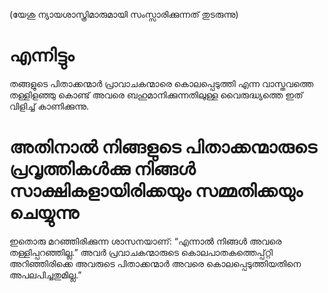 (യേശു ന്യായശാസ്ത്രിമാരുമായി സംസ്സാരിക്കുന്നത് തുടരുന്നു)
# എന്നിട്ടും
തങ്ങളുടെ പിതാക്കന്മാർ പ്രാവാചകന്മാരെ കൊലപ്പെടുത്തി എന്ന വാസ്തവത്തെ തള്ളിളഞ്ഞു കൊണ്ട് അവരെ  ബഹുമാനിക്കുന്നതിലുള്ള വൈരുദ്ധ്യത്തെ ഇത് വിളിച്ച് കാണിക്കുന്നു.
# അതിനാൽ നിങ്ങളുടെ പിതാക്കന്മാരുടെ പ്രവൃത്തികൾക്കു നിങ്ങൾ സാക്ഷികളായിരിക്കയും സമ്മതിക്കയും ചെയ്യുന്നു
ഇതൊരു മറഞ്ഞിരിക്കുന്ന ശാസനയാണ്: “എന്നാൽ നിങ്ങൾ അവരെ തള്ളിപ്പറഞ്ഞില്ല.” അവർ പ്രവാചകന്മാരുടെ കൊലപാതകത്തെപ്പ്റ്റി അറിഞ്ഞിരിക്കെ അവരുടെ പിതാക്കന്മാർ അവരെ കൊലപ്പെടുത്തിയതിനെ അപലപിച്ചതുമില്ല.”
